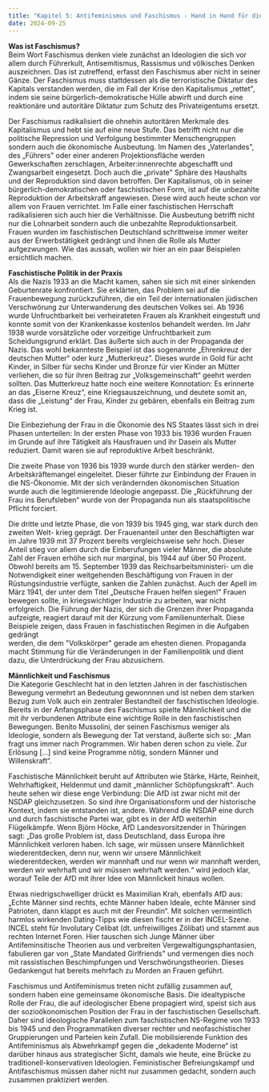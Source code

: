 ```yaml
---
title: "Kapitel 5: Antifeminismus und Faschismus - Hand in Hand für die Herrschaft des Kapitals"
date: 2024-09-25
---
```


**Was ist Faschismus?**  
Beim Wort Faschismus denken viele zunächst an Ideologien die sich vor allem durch Führerkult, Antisemitismus, Rassismus und völkisches Denken auszeichnen. Das ist zutreffend, erfasst den Faschismus aber nicht in seiner Gänze. Der Faschismus muss stattdessen als die terroristische Diktatur des Kapitals verstanden werden, die im Fall der Krise den Kapitalismus „rettet", indem sie seine bürgerlich-demokratische Hülle abwirft und durch eine reaktionäre und autoritäre Diktatur zum Schutz des Privateigentums ersetzt.  
  
Der Faschismus radikalisiert die ohnehin autoritären Merkmale des Kapitalismus und hebt sie auf eine neue Stufe. Das betrifft nicht nur die politische Repression und Verfolgung bestimmter Menschengruppen sondern auch die ökonomische Ausbeutung. Im Namen des „Vaterlandes", des „Führers" oder einer anderen Projektionsfläche werden Gewerkschaften zerschlagen, Arbeiter:innenrechte abgeschafft und Zwangsarbeit eingesetzt. Doch auch die „private" Sphäre des Haushalts und der Reproduktion sind davon betroffen. Der Kapitalismus, ob in seiner bürgerlich-demokratischen oder faschistischen Form, ist auf die unbezahlte Reproduktion der Arbeitskraff angewiesen. Diese wird auch heute schon vor allem von Frauen verrichtet. Im Falle einer faschistischen Herrschaft radikalisieren sich auch hier die Verhältnisse. Die Ausbeutung betrifft nicht nur die Lohnarbeit sondern auch die unbezahlte Reproduktionsarbeit. Frauen wurden im faschistischen Deutschland schrittweise immer weiter aus der Erwerbstätigkeit gedrängt und ihnen die Rolle als Mutter aufgezwungen. Wie das aussah, wollen wir hier an ein paar Beispielen ersichtlich machen.

  
**Faschistische Politik in der Praxis**  
Als die Nazis 1933 an die Macht kamen, sahen sie sich mit einer sinkenden Geburtenrate konfrontiert. Sie erklärten, das Problem sei auf die Frauenbewegung zurückzuführen, die ein Teil der internationalen jüdischen Verschwörung zur Unterwanderung des deutschen Volkes sei. Ab 1936 wurde Unfruchtbarkeit bei verheirateten Frauen als Krankheit eingestuft und konnte somit von der Krankenkasse kostenlos behandelt werden. Im Jahr 1938 wurde vorsätzliche oder vorzeitige Unfruchtbarkeit zum Scheidungsgrund erklärt. Das äußerte sich auch in der Propaganda der Nazis. Das wohl bekannteste Beispiel ist das sogenannte „Ehrenkreuz der deutschen Mutter“ oder kurz „Mutterkreuz”. Dieses wurde in Gold für acht Kinder, in Silber für sechs Kinder und Bronze für vier Kinder an Mütter verliehen, die so für ihren Beitrag zur „Volksgemeinschaft“ geehrt werden sollten. Das Mutterkreuz hatte noch eine weitere Konnotation: Es erinnerte an das „Eiserne Kreuz“, eine Kriegsauszeichnung, und deutete somit an, dass die „Leistung“ der Frau, Kinder zu gebären, ebenfalls ein Beitrag zum Krieg ist.

Die Einbeziehung der Frau in die Ökonomie des NS Staates lässt sich in drei Phasen unterteilen: In der ersten Phase von 1933 bis 1936 wurden Frauen im Grunde auf ihre Tätigkeit als Hausfrauen und ihr Dasein als Mutter reduziert. Damit waren sie auf reproduktive Arbeit beschränkt.  
  
Die zweite Phase von 1936 bis 1939 wurde durch den stärker werden- den Arbeitskräftemangel eingeleitet. Dieser führte zur Einbindung der Frauen in die NS-Ökonomie. Mit der sich verändernden ökonomischen Situation wurde auch die legitimierende Ideologie angepasst. Die „Rückführung der Frau ins Berufsleben“ wurde von der Propaganda nun als staatspolitische Pflicht forciert.  
  
Die dritte und letzte Phase, die von 1939 bis 1945 ging, war stark durch den zweiten Welt- 
krieg geprägt. Der Frauenanteil unter den Beschäftigten war im Jahre 1939 mit 37 Prozent bereits vergleichsweise sehr hoch. Dieser Anteil stieg vor allem durch die Einberufungen vieler Männer, die absolute Zahl der Frauen erhöhe sich nur marginal, bis 1944 auf über 50 Prozent. Obwohl bereits am 15. September 1939 das Reichsarbeitsministeri- um die Notwendigkeit einer weitgehenden Beschäftigung von Frauen in der Rüstungsindustrie verfügte, sanken die Zahlen zunächst. Auch der Apell im März 1941, der unter dem Titel „Deutsche Frauen helfen siegen!" Frauen bewegen sollte, in kriegswichtiger Industrie zu arbeiten, war nicht erfolgreich. Die Führung der Nazis, der sich die Grenzen ihrer Propaganda aufzeigte, reagiert darauf mit der Kürzung vom Familienunterhalt. Diese Beispiele zeigen, dass Frauen in faschistischen Regimen in die Aufgaben gedrängt  
werden, die dem "Volkskörper" gerade am ehesten dienen. Propaganda macht Stimmung für die Veränderungen in der Familienpolitik und dient dazu, die Unterdrückung der Frau abzusichern.

**Männlichkeit und Faschismus**  
Die Kategorie Geschlecht hat in den letzten Jahren in der faschistischen Bewegung vermehrt an Bedeutung gewonnnen und ist neben dem starken Bezug zum Volk auch ein zentraler Bestandteil der faschistischen Ideologie. Bereits in der Anfangsphase des Faschismus spielte Männlichkeit und die mit ihr verbundenen Attribute eine wichtige Rolle in den faschistischen Bewegungen. Benito Mussolini, der seinen Faschismus weniger als Ideologie, sondern als Bewegung der Tat verstand, äußerte sich so: „Man fragt uns immer nach Programmen. Wir haben deren schon zu viele. Zur Erlösung \[…\] sind keine Programme nötig, sondern Männer und Willenskraft“.  
  
Faschistische Männlichkeit beruht auf Attributen wie Stärke, Härte, Reinheit, Wehrhaftigkeit, Heldenmut und damit „männlicher Schöpfungskraft". Auch heute sehen wir diese enge Verbindung: Die AfD ist zwar nicht mit der NSDAP gleichzusetzen. So sind ihre Organisationsform und der historische Kontext, indem sie entstanden ist, andere. Während die NSDAP eine durch und durch faschistische Partei war, gibt es in der AfD weiterhin Flügelkämpfe. Wenn Björn Höcke, AfD Landesvorsitzender in Thüringen sagt: „Das große Problem ist, dass Deutschland, dass Europa ihre Männlichkeit verloren haben. Ich sage, wir müssen unsere Männlichkeit wiederentdecken, denn nur, wenn wir unsere Männlichkeit wiederentdecken, werden wir mannhaft und nur wenn wir mannhaft werden, werden wir wehrhaft und wir müssen wehrhaft werden.“ wird jedoch klar, worauf Teile der AfD mit ihrer Idee von Männlickeit hinaus wollen.  
  
Etwas niedrigschwelliger drückt es Maximilian Krah, ebenfalls AfD aus: „Echte Männer sind rechts, echte Männer haben Ideale, echte Männer sind Patrioten, dann klappt es auch mit der Freundin“. Mit solchen vermeintlich harmlos wirkenden Dating-Tipps wie diesen fischt er in der INCEL-Szene. INCEL steht für Involutary Celibat (dt. unfreiwilliges Zölibat) und stammt aus rechten Internet Foren. Hier tauschen sich Junge Männer über Antifeminsitische Theorien aus und verbreiten Vergewaltigungsphantasien, fabulieren gar von „State Mandated Girlfriends" und vermengen dies noch mit rassistischen Beschimpfungen und Verschwörungstheorien. Dieses Gedankengut hat bereits mehrfach zu Morden an Frauen geführt.

Faschismus und Antifeminismus treten nicht zufällig zusammen auf, sondern haben eine gemeinsame ökonomische Basis. Die idealtypische Rolle der Frau, die auf ideologischer Ebene propagiert wird, speist sich aus der sozioökonomischen Position der Frau in der faschistischen Gesellschaft. Daher sind ideologische Parallelen zum faschistischen NS-Regime von 1933 bis 1945 und den Programmatiken diverser rechter und neofaschistischer Gruppierungen und Parteien kein Zufall. Die mobilisierende Funktion des Antifeminismus als Abwehrkampf gegen die „dekadente Moderne“ ist darüber hinaus aus strategischer Sicht, damals wie heute, eine Brücke zu traditionell-konservativen Ideologien. Feministischer Befreiungskampf und Antifaschismus müssen daher nicht nur zusammen gedacht, sondern auch zusammen praktiziert werden.
